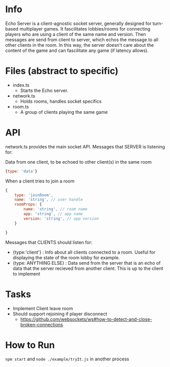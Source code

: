 # Info
Echo Server is a client-agnostic socket server, generally designed for turn-based multiplayer games.  It fascilitates lobbies/rooms for connecting players who are using a client of the same name and version.  Then messages are send from client to server, which echos the message to all other clients in the room.  In this way, the server doesn't care about the content of the game and can fascilitate any game (if latency allows).

# Files (abstract to specific)
- index.ts
    - Starts the Echo server.
- network.ts
    - Holds rooms, handles socket specifics
- room.ts
    - A group of clients playing the same game

# API
network.ts provides the main socket API.
Messages that SERVER is listening for:

Data from one client, to be echoed to other client(s) in the same room
``` js
{type: 'data'} 
```
When a client tries to join a room
``` js
{
    type: 'joinRoom',
    name: 'string', // user handle
    roomProps: {
        name: 'string', // room name
        app: 'string', // app name
        version: 'string', // app version
    }

} 
```

Messages that CLIENTS should listen for:
- {type:'client'} : Info about all clients connected to a room.  Useful for displaying the state of the room lobby for example.
- {type: ANYTHING ELSE} : Data send from the server that is an echo of data that the server recieved from another client.  This is up to the client to implement

# Tasks
- Implement Client leave room
- Should support rejoining if player disconnect
    - https://github.com/websockets/ws#how-to-detect-and-close-broken-connections

# How to Run
`npm start`
and 
`node ./example/tryIt.js` in another process